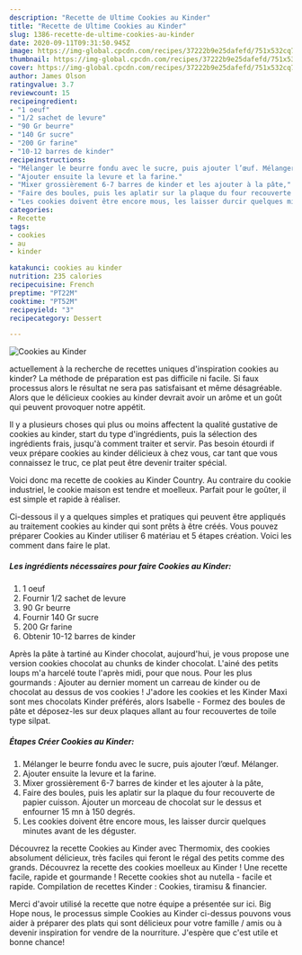 ```yaml
---
description: "Recette de Ultime Cookies au Kinder"
title: "Recette de Ultime Cookies au Kinder"
slug: 1386-recette-de-ultime-cookies-au-kinder
date: 2020-09-11T09:31:50.945Z
image: https://img-global.cpcdn.com/recipes/37222b9e25dafefd/751x532cq70/cookies-au-kinder-photo-principale-de-la-recette.jpg
thumbnail: https://img-global.cpcdn.com/recipes/37222b9e25dafefd/751x532cq70/cookies-au-kinder-photo-principale-de-la-recette.jpg
cover: https://img-global.cpcdn.com/recipes/37222b9e25dafefd/751x532cq70/cookies-au-kinder-photo-principale-de-la-recette.jpg
author: James Olson
ratingvalue: 3.7
reviewcount: 15
recipeingredient:
- "1 oeuf"
- "1/2 sachet de levure"
- "90 Gr beurre"
- "140 Gr sucre"
- "200 Gr farine"
- "10-12 barres de kinder"
recipeinstructions:
- "Mélanger le beurre fondu avec le sucre, puis ajouter l’œuf. Mélanger."
- "Ajouter ensuite la levure et la farine."
- "Mixer grossièrement 6-7 barres de kinder et les ajouter à la pâte,"
- "Faire des boules, puis les aplatir sur la plaque du four recouverte de papier cuisson. Ajouter un morceau de chocolat sur le dessus et enfourner 15 mn à 150 degrés."
- "Les cookies doivent être encore mous, les laisser durcir quelques minutes avant de les déguster."
categories:
- Recette
tags:
- cookies
- au
- kinder

katakunci: cookies au kinder 
nutrition: 235 calories
recipecuisine: French
preptime: "PT22M"
cooktime: "PT52M"
recipeyield: "3"
recipecategory: Dessert

---
```



![Cookies au Kinder](https://img-global.cpcdn.com/recipes/37222b9e25dafefd/751x532cq70/cookies-au-kinder-photo-principale-de-la-recette.jpg)

actuellement à la recherche de recettes uniques d'inspiration cookies au kinder? La méthode de préparation est pas difficile ni facile. Si faux processus alors le résultat ne sera pas satisfaisant et même désagréable. Alors que le délicieux cookies au kinder devrait avoir un arôme et un goût qui peuvent provoquer notre appétit.

Il y a plusieurs choses qui plus ou moins affectent la qualité gustative de cookies au kinder, start du type d'ingrédients, puis la sélection des ingrédients frais, jusqu'à comment traiter et servir. Pas besoin étourdi if veux prépare cookies au kinder délicieux à chez vous, car tant que vous connaissez le truc, ce plat peut être devenir traiter spécial.

Voici donc ma recette de cookies au Kinder Country. Au contraire du cookie industriel, le cookie maison est tendre et moelleux. Parfait pour le goûter, il est simple et rapide à réaliser.


Ci-dessous il y a quelques simples et pratiques qui peuvent être appliqués au traitement cookies au kinder qui sont prêts à être créés. Vous pouvez préparer Cookies au Kinder utiliser 6 matériau et 5 étapes création. Voici les comment dans faire le plat.

<!--inarticleads1-->

##### Les ingrédients nécessaires pour faire Cookies au Kinder:

1.  1 oeuf
1. Fournir 1/2 sachet de levure
1.  90 Gr beurre
1. Fournir 140 Gr sucre
1.  200 Gr farine
1. Obtenir 10-12 barres de kinder


Après la pâte à tartiné au Kinder chocolat, aujourd&#39;hui, je vous propose une version cookies chocolat au chunks de kinder chocolat. L&#39;ainé des petits loups m&#39;a harcelé toute l&#39;après midi, pour que nous. Pour les plus gourmands : Ajouter au dernier moment un carreau de kinder ou de chocolat au dessus de vos cookies ! J&#39;adore les cookies et les Kinder Maxi sont mes chocolats Kinder préférés, alors Isabelle - Formez des boules de pâte et déposez-les sur deux plaques allant au four recouvertes de toile type silpat. 

<!--inarticleads2-->

##### Étapes Créer Cookies au Kinder:

1. Mélanger le beurre fondu avec le sucre, puis ajouter l’œuf. Mélanger.
1. Ajouter ensuite la levure et la farine.
1. Mixer grossièrement 6-7 barres de kinder et les ajouter à la pâte,
1. Faire des boules, puis les aplatir sur la plaque du four recouverte de papier cuisson. Ajouter un morceau de chocolat sur le dessus et enfourner 15 mn à 150 degrés.
1. Les cookies doivent être encore mous, les laisser durcir quelques minutes avant de les déguster.


Découvrez la recette Cookies au Kinder avec Thermomix, des cookies absolument délicieux, très faciles qui feront le régal des petits comme des grands. Découvrez la recette des cookies moelleux au Kinder ! Une recette facile, rapide et gourmande ! Recette cookies shot au nutella - facile et rapide. Compilation de recettes Kinder : Cookies, tiramisu &amp; financier. 


Merci d'avoir utilisé la recette que notre équipe a présentée sur ici. Big Hope nous, le processus simple Cookies au Kinder ci-dessus pouvons vous aider à préparer des plats qui sont délicieux pour votre famille / amis ou à devenir inspiration for vendre de la nourriture. J'espère que c'est utile et bonne chance!
